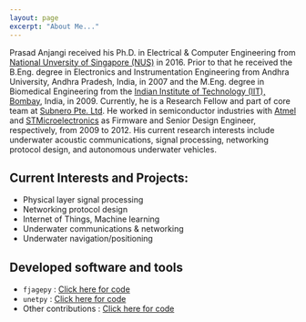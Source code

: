 ```yaml
---
layout: page
excerpt: "About Me..."
---
```


Prasad Anjangi received his Ph.D. in Electrical & Computer Engineering from [National Unversity of Singapore (NUS)](http://www.nus.edu.sg/) in 2016. Prior to that he received the B.Eng. degree in Electronics and Instrumentation Engineering from Andhra University, Andhra Pradesh, India, in 2007 and the M.Eng. degree in Biomedical Engineering from the [Indian Institute of Technology (IIT), Bombay](http://www.iitb.ac.in/), India, in 2009. Currently, he is a Research Fellow and part of core team at [Subnero Pte. Ltd](http://subnero.com/).
He worked in semiconductor industries with [Atmel](http://www.atmel.com/) and [STMicroelectronics](http://www.st.com/content/st_com/en.html) as Firmware and Senior Design Engineer, respectively, from 2009 to 2012. His current research interests include underwater acoustic communications, signal processing, networking protocol design, and autonomous underwater vehicles.

## Current Interests and Projects:

- Physical layer signal processing
- Networking protocol design
- Internet of Things, Machine learning
- Underwater communications & networking
- Underwater navigation/positioning

## Developed software and tools

- `fjagepy` : [Click here for code](https://pypi.org/project/fjagepy/)
- `unetpy` : [Click here for code](https://pypi.org/project/unetpy/)
- Other contributions : [Click here for code](https://github.com/org-arl/unet-contrib/tree/master/unetsocket/)
